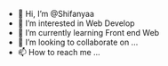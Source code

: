 - 👋 Hi, I’m @Shifanyaa
- 👀 I’m interested in Web Develop
- 🌱 I’m currently learning Front end Web
- 💞️ I’m looking to collaborate on ...
- 📫 How to reach me ...

<!---
Shifanyaa/Shifanyaa is a ✨ special ✨ repository because its `README.md` (this file) appears on your GitHub profile.
You can click the Preview link to take a look at your changes.
--->
